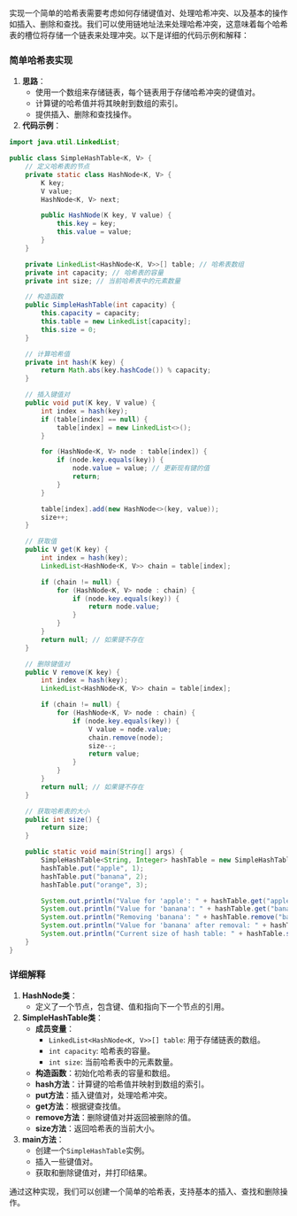 实现一个简单的哈希表需要考虑如何存储键值对、处理哈希冲突、以及基本的操作如插入、删除和查找。我们可以使用链地址法来处理哈希冲突，这意味着每个哈希表的槽位将存储一个链表来处理冲突。以下是详细的代码示例和解释：

### 简单哈希表实现
1. **思路**：
    - 使用一个数组来存储链表，每个链表用于存储哈希冲突的键值对。
    - 计算键的哈希值并将其映射到数组的索引。
    - 提供插入、删除和查找操作。
2. **代码示例**：

```java
import java.util.LinkedList;  

public class SimpleHashTable<K, V> {  
    // 定义哈希表的节点  
    private static class HashNode<K, V> {  
        K key;  
        V value;  
        HashNode<K, V> next;  

        public HashNode(K key, V value) {  
            this.key = key;  
            this.value = value;  
        }  
    }  

    private LinkedList<HashNode<K, V>>[] table; // 哈希表数组  
    private int capacity; // 哈希表的容量  
    private int size; // 当前哈希表中的元素数量  

    // 构造函数  
    public SimpleHashTable(int capacity) {  
        this.capacity = capacity;  
        this.table = new LinkedList[capacity];  
        this.size = 0;  
    }  

    // 计算哈希值  
    private int hash(K key) {  
        return Math.abs(key.hashCode()) % capacity;  
    }  

    // 插入键值对  
    public void put(K key, V value) {  
        int index = hash(key);  
        if (table[index] == null) {  
            table[index] = new LinkedList<>();  
        }  

        for (HashNode<K, V> node : table[index]) {  
            if (node.key.equals(key)) {  
                node.value = value; // 更新现有键的值  
                return;  
            }  
        }  

        table[index].add(new HashNode<>(key, value));  
        size++;  
    }  

    // 获取值  
    public V get(K key) {  
        int index = hash(key);  
        LinkedList<HashNode<K, V>> chain = table[index];  

        if (chain != null) {  
            for (HashNode<K, V> node : chain) {  
                if (node.key.equals(key)) {  
                    return node.value;  
                }  
            }  
        }  
        return null; // 如果键不存在  
    }  

    // 删除键值对  
    public V remove(K key) {  
        int index = hash(key);  
        LinkedList<HashNode<K, V>> chain = table[index];  

        if (chain != null) {  
            for (HashNode<K, V> node : chain) {  
                if (node.key.equals(key)) {  
                    V value = node.value;  
                    chain.remove(node);  
                    size--;  
                    return value;  
                }  
            }  
        }  
        return null; // 如果键不存在  
    }  

    // 获取哈希表的大小  
    public int size() {  
        return size;  
    }  

    public static void main(String[] args) {  
        SimpleHashTable<String, Integer> hashTable = new SimpleHashTable<>(10);  
        hashTable.put("apple", 1);  
        hashTable.put("banana", 2);  
        hashTable.put("orange", 3);  

        System.out.println("Value for 'apple': " + hashTable.get("apple"));  
        System.out.println("Value for 'banana': " + hashTable.get("banana"));  
        System.out.println("Removing 'banana': " + hashTable.remove("banana"));  
        System.out.println("Value for 'banana' after removal: " + hashTable.get("banana"));  
        System.out.println("Current size of hash table: " + hashTable.size());  
    }  
}
```

### 详细解释
1. **HashNode类**：
    - 定义了一个节点，包含键、值和指向下一个节点的引用。
2. **SimpleHashTable类**：
    - **成员变量**：
        * `LinkedList<HashNode<K, V>>[] table`: 用于存储链表的数组。
        * `int capacity`: 哈希表的容量。
        * `int size`: 当前哈希表中的元素数量。
    - **构造函数**：初始化哈希表的容量和数组。
    - **hash方法**：计算键的哈希值并映射到数组的索引。
    - **put方法**：插入键值对，处理哈希冲突。
    - **get方法**：根据键查找值。
    - **remove方法**：删除键值对并返回被删除的值。
    - **size方法**：返回哈希表的当前大小。
3. **main方法**：
    - 创建一个`SimpleHashTable`实例。
    - 插入一些键值对。
    - 获取和删除键值对，并打印结果。

通过这种实现，我们可以创建一个简单的哈希表，支持基本的插入、查找和删除操作。

